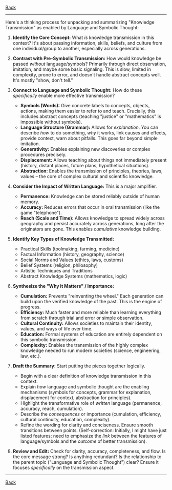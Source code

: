 [Back](.)

---

Here's a thinking process for unpacking and summarizing "Knowledge Transmission" as enabled by Language and Symbolic Thought:

1.  **Identify the Core Concept:** What *is* knowledge transmission in this context? It's about passing information, skills, beliefs, and culture from one individual/group to another, especially across generations.

2.  **Contrast with Pre-Symbolic Transmission:** How would knowledge be passed *without* language/symbols? Primarily through direct observation, imitation, and maybe some basic signaling. This is slow, limited in complexity, prone to error, and doesn't handle abstract concepts well. It's mostly "show, don't tell."

3.  **Connect to Language and Symbolic Thought:** How do these *specifically* enable more effective transmission?
    *   **Symbols (Words):** Give concrete labels to concepts, objects, actions, making them easier to refer to and teach. Crucially, this includes abstract concepts (teaching "justice" or "mathematics" is impossible without symbols).
    *   **Language Structure (Grammar):** Allows for *explanation*. You can describe *how* to do something, *why* it works, link causes and effects, provide context, warn about pitfalls. This goes far beyond simple imitation.
    *   **Generativity:** Enables explaining new discoveries or complex procedures precisely.
    *   **Displacement:** Allows teaching about things not immediately present (history, distant places, future plans, hypothetical situations).
    *   **Abstraction:** Enables the transmission of principles, theories, laws, values – the core of complex cultural and scientific knowledge.

4.  **Consider the Impact of Written Language:** This is a major amplifier.
    *   **Permanence:** Knowledge can be stored reliably outside of human memory.
    *   **Accuracy:** Reduces errors that occur in oral transmission (like the game "telephone").
    *   **Reach (Scale and Time):** Allows knowledge to spread widely across geography and persist accurately across generations, long after the originators are gone. This enables *cumulative* knowledge building.

5.  **Identify Key Types of Knowledge Transmitted:**
    *   Practical Skills (toolmaking, farming, medicine)
    *   Factual Information (history, geography, science)
    *   Social Norms and Values (ethics, laws, customs)
    *   Belief Systems (religion, philosophy)
    *   Artistic Techniques and Traditions
    *   Abstract Knowledge Systems (mathematics, logic)

6.  **Synthesize the "Why it Matters" / Importance:**
    *   **Cumulation:** Prevents "reinventing the wheel." Each generation can build upon the verified knowledge of the past. This is the engine of progress.
    *   **Efficiency:** Much faster and more reliable than learning everything from scratch through trial and error or simple observation.
    *   **Cultural Continuity:** Allows societies to maintain their identity, values, and ways of life over time.
    *   **Education:** Formal systems of education are entirely dependent on this symbolic transmission.
    *   **Complexity:** Enables the transmission of the highly complex knowledge needed to run modern societies (science, engineering, law, etc.).

7.  **Draft the Summary:** Start putting the pieces together logically.
    *   Begin with a clear definition of knowledge transmission in this context.
    *   Explain *how* language and symbolic thought are the enabling mechanisms (symbols for concepts, grammar for explanation, displacement for context, abstraction for principles).
    *   Highlight the transformative role of *written* language (permanence, accuracy, reach, cumulation).
    *   Describe the *consequences* or importance (cumulation, efficiency, cultural continuity, education, complexity).
    *   Refine the wording for clarity and conciseness. Ensure smooth transitions between points. (Self-correction: Initially, I might have just listed features; need to emphasize the *link* between the features of language/symbols and the *outcome* of better transmission).

8.  **Review and Edit:** Check for clarity, accuracy, completeness, and flow. Is the core message strong? Is anything redundant? Is the relationship to the parent topic ("Language and Symbolic Thought") clear? Ensure it focuses *specifically* on the transmission aspect.

---

[Back](.)
